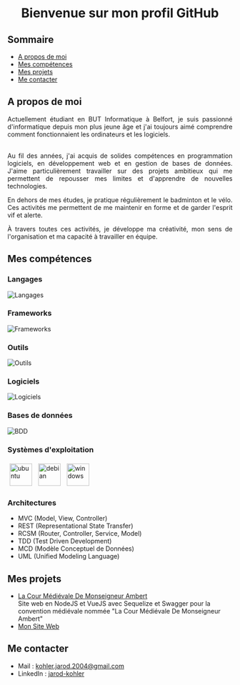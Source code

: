 <h1 align="center"> Bienvenue sur mon profil GitHub</h1>

## Sommaire

- [A propos de moi](#A-propos-de-moi)
- [Mes compétences](#Mes-compétences)
- [Mes projets](#Mes-projets)
- [Me contacter](#Me-contacter)


## A propos de moi
<div style="text-align: justify">
Actuellement étudiant en BUT Informatique à Belfort, je suis passionné d'informatique depuis mon plus jeune âge et j'ai toujours aimé comprendre comment fonctionnaient les ordinateurs et les logiciels.<br><br>

Au fil des années, j'ai acquis de solides compétences en programmation logiciels, en développement web et en gestion de bases de données. J'aime particulièrement travailler sur des projets ambitieux qui me permettent de repousser mes limites et d'apprendre de nouvelles technologies.<br>

En dehors de mes études, je pratique régulièrement le badminton et le vélo. Ces activités me permettent de me maintenir en forme et de garder l'esprit vif et alerte.<br>

À travers toutes ces activités, je développe ma créativité, mon sens de l'organisation et ma capacité à travailler en équipe.
</div>

## Mes compétences

### Langages

![Langages](https://skillicons.dev/icons?i=java,c,cpp,html,css,js,py,arduino,php,rust,ruby,ts&perline=6)

### Frameworks

![Frameworks](https://skillicons.dev/icons?i=nodejs,express,vuejs,flask,qt,symfony&perline=6)

### Outils

![Outils](https://skillicons.dev/icons?i=github,gitlab,docker,jenkins,maven&perline=6)

### Logiciels

![Logiciels](https://skillicons.dev/icons?i=postman,photoshop,illustrator,audition&perline=6)

### Bases de données

![BDD](https://skillicons.dev/icons?i=mysql,postgres,mongo&perline=6)

### Systèmes d'exploitation

<img alt="ubuntu" src="https://upload.wikimedia.org/wikipedia/commons/a/ab/Logo-ubuntu_cof-orange-hex.svg" height="50" style="margin: 5px">
<img alt="debian" src="https://upload.wikimedia.org/wikipedia/commons/4/4a/Debian-OpenLogo.svg" height="50" style="margin: 5px">
<img alt="windows" src="https://upload.wikimedia.org/wikipedia/commons/5/5f/Windows_logo_-_2012.svg" height="50" style="margin: 5px">

### Architectures

- MVC (Model, View, Controller)
- REST (Representational State Transfer)
- RCSM (Router, Controller, Service, Model)
- TDD (Test Driven Development)
- MCD (Modèle Conceptuel de Données)
- UML (Unified Modeling Language)


## Mes projets

- [La Cour Médiévale De Monseigneur Ambert](https://github.com/toma68/LCMDMA) <br>
Site web en NodeJS et VueJS avec Sequelize et Swagger pour la convention médiévale nommée "La Cour Médiévale De Monseigneur Ambert"
- [Mon Site Web](https://github.com/jarod25/My_WebSite)


## Me contacter

- Mail : [kohler.jarod.2004@gmail.com](mailto:kohler.jarod.2004@gmail.com)
- LinkedIn : [jarod-kohler](https://www.linkedin.com/in/jarod-kohler-b55060250/)

    
